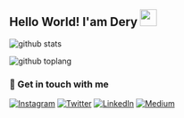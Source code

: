 <!--
**derysudrajat/derysudrajat** is a ✨ _special_ ✨ repository because its `README.md` (this file) appears on your GitHub profile.

Here are some ideas to get you started:

- 🔭 I’m currently working on ...
- 🌱 I’m currently learning ...
- 👯 I’m looking to collaborate on ...
- 🤔 I’m looking for help with ...
- 💬 Ask me about ...
- 📫 How to reach me: ...
- 😄 Pronouns: ...
- ⚡ Fun fact: ...
-->

## Hello World! I'am Dery <img src="https://raw.githubusercontent.com/iampavangandhi/iampavangandhi/master/gifs/Hi.gif" width="30px"></h2>

![github stats](https://github-readme-stats.vercel.app/api?username=derysudrajat&show_icons=true)

![github toplang](https://github-readme-stats.vercel.app/api/top-langs/?username=derysudrajat&layout=compact)

### 💬 Get in touch with me

<a href="https://www.instagram.com/derysudrajat" target="_blank"><img src="https://img.shields.io/badge/Instagram-%23E4405F.svg?&style=flat-square&logo=instagram&logoColor=white" alt="Instagram"></a>
<a href="https://www.twitter.com/_derysudrajat" target="_blank"><img src="https://img.shields.io/badge/Twitter-%231da1f2.svg?&style=flat-square&logo=twitter&logoColor=white" alt="Twitter"></a>
<a href="https://www.linkedin.com/in/derysudrajat" target="_blank"><img src="https://img.shields.io/badge/LinkedIn-%230a66c2.svg?&style=flat-square&logo=linkedin&logoColor=white" alt="LinkedIn"></a>
<a href="https://www.medium.com/@dery.io" target="_blank"><img src="https://img.shields.io/badge/Medium-%2312100E.svg?&style=flat-square&logo=medium&logoColor=white" alt="Medium"></a>
